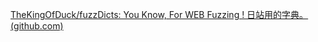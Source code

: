 [TheKingOfDuck/fuzzDicts: You Know, For WEB Fuzzing ! 日站用的字典。 (github.com)](https://github.com/TheKingOfDuck/fuzzDicts/tree/master)
